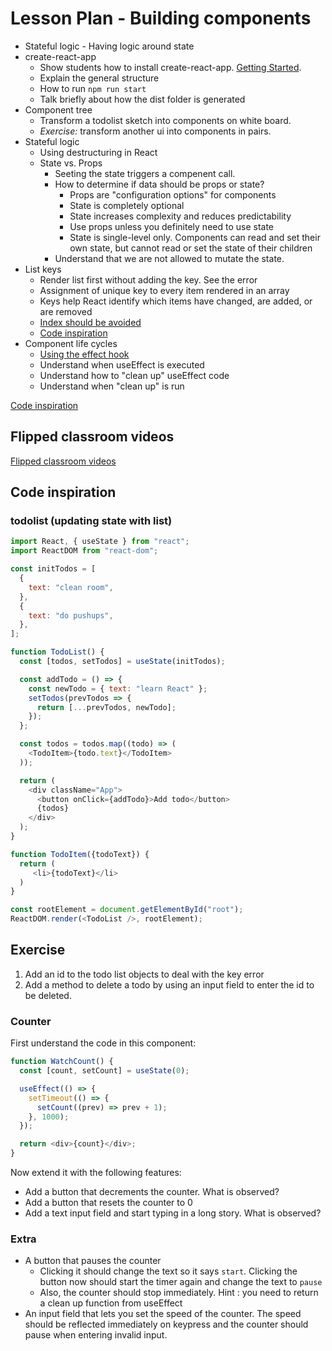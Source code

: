 # Lesson Plan - Building components

- Stateful logic - Having logic around state
- create-react-app
  - Show students how to install create-react-app. [Getting Started](https://create-react-app.dev/docs/getting-started).
  - Explain the general structure
  - How to run `npm run start`
  - Talk briefly about how the dist folder is generated
- Component tree
  - Transform a todolist sketch into components on white board.
  - _Exercise:_ transform another ui into components in pairs.
- Stateful logic
  - Using destructuring in React
  - State vs. Props
    - Seeting the state triggers a compenent call.
    - How to determine if data should be props or state?
      - Props are "configuration options" for components
      - State is completely optional
      - State increases complexity and reduces predictability
      - Use props unless you definitely need to use state
      - State is single-level only. Components can read and set their own state, but cannot read or set the state of their children
    - Understand that we are not allowed to mutate the state. 
- List keys
  - Render list first without adding the key. See the error
  - Assignment of unique key to every item rendered in an array
  - Keys help React identify which items have changed, are added, or are removed
  - [Index should be avoided](https://medium.com/@robinpokorny/index-as-a-key-is-an-anti-pattern-e0349aece318)
  - [Code inspiration](#todolist-updating-state-with-list)
- Component life cycles
  - [Using the effect hook](https://reactjs.org/docs/hooks-effect.html)
  - Understand when useEffect is executed
  - Understand how to "clean up" useEffect code
  - Understand when "clean up" is run

[Code inspiration](#counter)

## Flipped classroom videos

[Flipped classroom videos](./preparation.md#flipped-classroom-videos)

## Code inspiration

### todolist (updating state with list)

```js
import React, { useState } from "react";
import ReactDOM from "react-dom";

const initTodos = [
  {
    text: "clean room",
  },
  {
    text: "do pushups",
  },
];

function TodoList() {
  const [todos, setTodos] = useState(initTodos);

  const addTodo = () => {
    const newTodo = { text: "learn React" };
    setTodos(prevTodos => {
      return [...prevTodos, newTodo];
    });
  };

  const todos = todos.map((todo) => (
    <TodoItem>{todo.text}</TodoItem>
  ));

  return (
    <div className="App">
      <button onClick={addTodo}>Add todo</button>
      {todos}
    </div>
  );
}

function TodoItem({todoText}) {
  return (
     <li>{todoText}</li>
  )
}

const rootElement = document.getElementById("root");
ReactDOM.render(<TodoList />, rootElement);
```

## Exercise

  1. Add an id to the todo list objects to deal with the key error
  2. Add a method to delete a todo by using an input field to enter the id to be deleted.

### Counter

First understand the code in this component:

```js
function WatchCount() {
  const [count, setCount] = useState(0);

  useEffect(() => {
    setTimeout(() => {
      setCount((prev) => prev + 1);
    }, 1000);
  });

  return <div>{count}</div>;
}
```

Now extend it with the following features:

- Add a button that decrements the counter. What is observed?
- Add a button that resets the counter to 0
- Add a text input field and start typing in a long story. What is observed?

### Extra

- A button that pauses the counter
  - Clicking it should change the text so it says `start`. Clicking the button now should start the timer again and change the text to `pause`
  - Also, the counter should stop immediately. Hint : you need to return a clean up function from useEffect
- An input field that lets you set the speed of the counter. The speed should be reflected immediately on keypress and the counter should pause when entering invalid input.
